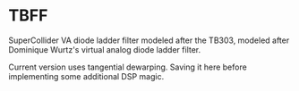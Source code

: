 # TBFF
SuperCollider VA diode ladder filter modeled after the TB303, modeled after Dominique Wurtz's virtual analog diode ladder filter.

Current version uses tangential dewarping. Saving it here before implementing some additional DSP magic.
